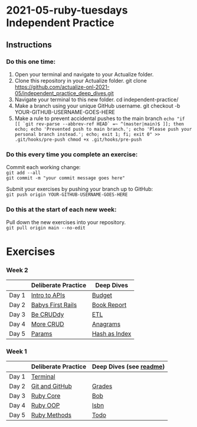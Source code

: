 # 2021-05-ruby-tuesdays Independent Practice

## Instructions
### Do this one time:
1. Open your terminal and navigate to your Actualize folder.
2. Clone this repository in your Actualize folder.
  git clone https://github.com/actualize-onl-2021-05/independent_practice_deep_dives.git
3. Navigate your terminal to this new folder.
  cd independent-practice/
4. Make a branch using your unique GitHub username.
  git checkout -b YOUR-GITHUB-USERNAME-GOES-HERE
5. Make a rule to prevent accidental pushes to the main branch
```echo "if [[ `git rev-parse --abbrev-ref HEAD` =~ ^(master|main)$ ]]; then echo; echo 'Prevented push to main branch.'; echo 'Please push your personal branch instead.'; echo; exit 1; fi; exit 0" >> .git/hooks/pre-push
chmod +x .git/hooks/pre-push```



### Do this every time you complete an exercise:

Commit each working change:  
`git add --all`  
`git commit -m "your commit message goes here"`

Submit your exercises by pushing your branch up to GitHub:  
`git push origin YOUR-GITHUB-USERNAME-GOES-HERE`

### Do this at the start of each new week:

Pull down the new exercises into your repository.  
`git pull origin main --no-edit`




# Exercises


### Week 2

|       | Deliberate Practice             | Deep Dives  |
| ----- | ------------------------------------------ | -------------------------------------------------------- |
| Day 1 | [Intro to APIs](w02/intro_to_apis)         | [Budget](w02/budget)                                     |
| Day 2 | [Babys First Rails](w02/babys_first_rails) | [Book Report](w02/book_report)                           |
| Day 3 | [Be CRUDdy](w02/be_cruddy)                 | [ETL](w02/etl)                                           |
| Day 4 | [More CRUD](w02/more_crud)                 | [Anagrams](w02/anagrams)                                 |
| Day 5 | [Params](w02/params)                       | [Hash as Index](w02/hash_as_index)                       |


### Week 1

|       | Deliberate Practice       | Deep Dives (see [readme](DEEPDIVES_README.md)) |
| ----- | ------------------------------------ | -------------------------------------------------------- |
| Day 1 | [Terminal](w01/terminal)             |                                                          |
| Day 2 | [Git and GitHub](w01/git_and_github) | [Grades](w01/grades)                                     |
| Day 3 | [Ruby Core](w01/ruby_core)           | [Bob](w01/bob)                                           |
| Day 4 | [Ruby OOP](w01/ruby_oop)             | [Isbn](w01/isbn)                                         |
| Day 5 | [Ruby Methods](w01/ruby_methods)     | [Todo](w01/todo)                                         |
